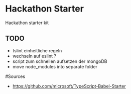 # Hackathon Starter
Hackathon starter kit 
## TODO
- tslint einheitliche regeln
- wechseln auf eslint ? 
- script zum schnellen aufsetzen der mongoDB
- move node_modules into separate folder



#Sources 
- https://github.com/microsoft/TypeScript-Babel-Starter

